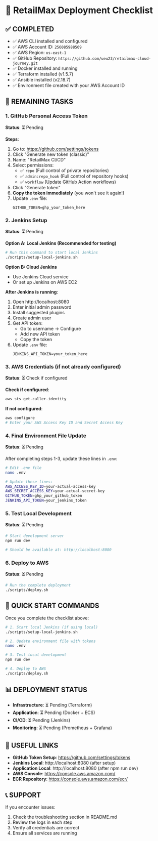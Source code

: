# 🎯 RetailMax Deployment Checklist

## ✅ **COMPLETED**
- ✅ AWS CLI installed and configured
- ✅ AWS Account ID: `256085988509`
- ✅ AWS Region: `us-east-1`
- ✅ GitHub Repository: `https://github.com/ueu23/retailmax-cloud-journey.git`
- ✅ Docker installed and running
- ✅ Terraform installed (v1.5.7)
- ✅ Ansible installed (v2.18.7)
- ✅ Environment file created with your AWS Account ID

## 🔄 **REMAINING TASKS**

### 1. **GitHub Personal Access Token** 
**Status**: ⏳ Pending

**Steps**:
1. Go to: https://github.com/settings/tokens
2. Click "Generate new token (classic)"
3. Name: "RetailMax CI/CD"
4. Select permissions:
   - ✅ `repo` (Full control of private repositories)
   - ✅ `admin:repo_hook` (Full control of repository hooks)
   - ✅ `workflow` (Update GitHub Action workflows)
5. Click "Generate token"
6. **Copy the token immediately** (you won't see it again!)
7. Update `.env` file:
   ```
   GITHUB_TOKEN=ghp_your_token_here
   ```

### 2. **Jenkins Setup**
**Status**: ⏳ Pending

**Option A: Local Jenkins (Recommended for testing)**
```bash
# Run this command to start local Jenkins
./scripts/setup-local-jenkins.sh
```

**Option B: Cloud Jenkins**
- Use Jenkins Cloud service
- Or set up Jenkins on AWS EC2

**After Jenkins is running**:
1. Open http://localhost:8080
2. Enter initial admin password
3. Install suggested plugins
4. Create admin user
5. Get API token:
   - Go to username → Configure
   - Add new API token
   - Copy the token
6. Update `.env` file:
   ```
   JENKINS_API_TOKEN=your_token_here
   ```

### 3. **AWS Credentials** (if not already configured)
**Status**: ⏳ Check if configured

**Check if configured**:
```bash
aws sts get-caller-identity
```

**If not configured**:
```bash
aws configure
# Enter your AWS Access Key ID and Secret Access Key
```

### 4. **Final Environment File Update**
**Status**: ⏳ Pending

After completing steps 1-3, update these lines in `.env`:
```bash
# Edit .env file
nano .env

# Update these lines:
AWS_ACCESS_KEY_ID=your-actual-access-key
AWS_SECRET_ACCESS_KEY=your-actual-secret-key
GITHUB_TOKEN=ghp_your_github_token
JENKINS_API_TOKEN=your_jenkins_token
```

### 5. **Test Local Development**
**Status**: ⏳ Pending

```bash
# Start development server
npm run dev

# Should be available at: http://localhost:8080
```

### 6. **Deploy to AWS**
**Status**: ⏳ Pending

```bash
# Run the complete deployment
./scripts/deploy.sh
```

## 🚀 **QUICK START COMMANDS**

Once you complete the checklist above:

```bash
# 1. Start local Jenkins (if using local)
./scripts/setup-local-jenkins.sh

# 2. Update environment file with tokens
nano .env

# 3. Test local development
npm run dev

# 4. Deploy to AWS
./scripts/deploy.sh
```

## 📊 **DEPLOYMENT STATUS**

- **Infrastructure**: ⏳ Pending (Terraform)
- **Application**: ⏳ Pending (Docker + ECS)
- **CI/CD**: ⏳ Pending (Jenkins)
- **Monitoring**: ⏳ Pending (Prometheus + Grafana)

## 🔗 **USEFUL LINKS**

- **GitHub Token Setup**: https://github.com/settings/tokens
- **Jenkins Local**: http://localhost:8080 (after setup)
- **Application Local**: http://localhost:8080 (after npm run dev)
- **AWS Console**: https://console.aws.amazon.com/
- **ECR Repository**: https://console.aws.amazon.com/ecr/

## 📞 **SUPPORT**

If you encounter issues:
1. Check the troubleshooting section in README.md
2. Review the logs in each step
3. Verify all credentials are correct
4. Ensure all services are running 